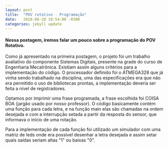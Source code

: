 ```yaml
---
layout: post
title:  "POV rotativo - Programação"
date:   2018-08-20 18:54:00 -0300
categories: jekyll update
---
```


<h4>Nessa postagem, iremos falar um pouco sobre a programação do POV Rotativo.</h4>

Como já apresentado na primeira postagem, o projeto foi um trabalho avaliativo do componente Sistemas Digitais, presente na grade do curso de Engenharia Mecatrônica. Existiam assim alguns critérios para a implementação do código. O processador definido foi o ATMEGA328 que já vinha sendo trabalhado na disciplina, uma das especificações era que não era permitido o uso de bibliotecas prontas, a implementação deveria ser feita a nível de registradores.

Optamos por imprimir uma frase programada, a frase escolhida foi COISA BOA (jargão usado por nosso professor).
O código basicamente contém uma função para cada letra, e na função main elas são chamadas na ordem desejada e com a interrupção setada a partir da resposta do sensor, que informava o inicio de uma rotação.

Para a implementação de cada função foi utilizado um simulador com uma matriz de leds onde era possivel desenhar a letra desejada e assim setar quais saídas seriam altas "1" ou baixas "0".

[Simulador online da matriz de leds]: https://toxic-dev.github.io/LED-Matrix-Simulator/


[jekyll-docs]: http://jekyllrb.com/docs/home
[jekyll-gh]:   https://github.com/jekyll/jekyll
[jekyll-talk]: https://talk.jekyllrb.com/
